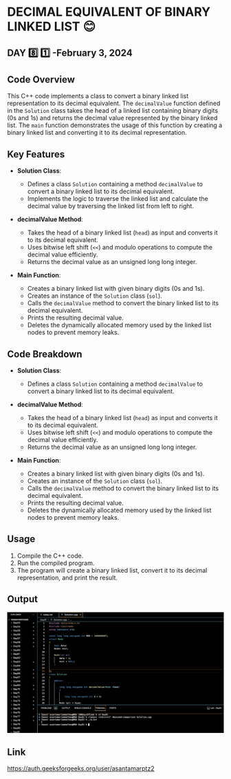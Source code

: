 # DECIMAL EQUIVALENT OF BINARY LINKED LIST :blush:
## DAY :eight: :one: -February 3, 2024

## Code Overview

This C++ code implements a class to convert a binary linked list representation to its decimal equivalent. The `decimalValue` function defined in the `Solution` class takes the head of a linked list containing binary digits (0s and 1s) and returns the decimal value represented by the binary linked list. The `main` function demonstrates the usage of this function by creating a binary linked list and converting it to its decimal representation.

## Key Features

- **Solution Class**:
  - Defines a class `Solution` containing a method `decimalValue` to convert a binary linked list to its decimal equivalent.
  - Implements the logic to traverse the linked list and calculate the decimal value by traversing the linked list from left to right.

- **decimalValue Method**:
  - Takes the head of a binary linked list (`head`) as input and converts it to its decimal equivalent.
  - Uses bitwise left shift (`<<`) and modulo operations to compute the decimal value efficiently.
  - Returns the decimal value as an unsigned long long integer.

- **Main Function**:
  - Creates a binary linked list with given binary digits (0s and 1s).
  - Creates an instance of the `Solution` class (`sol`).
  - Calls the `decimalValue` method to convert the binary linked list to its decimal equivalent.
  - Prints the resulting decimal value.
  - Deletes the dynamically allocated memory used by the linked list nodes to prevent memory leaks.

## Code Breakdown

- **Solution Class**:
  - Defines a class `Solution` containing a method `decimalValue` to convert a binary linked list to its decimal equivalent.

- **decimalValue Method**:
  - Takes the head of a binary linked list (`head`) as input and converts it to its decimal equivalent.
  - Uses bitwise left shift (`<<`) and modulo operations to compute the decimal value efficiently.
  - Returns the decimal value as an unsigned long long integer.

- **Main Function**:
  - Creates a binary linked list with given binary digits (0s and 1s).
  - Creates an instance of the `Solution` class (`sol`).
  - Calls the `decimalValue` method to convert the binary linked list to its decimal equivalent.
  - Prints the resulting decimal value.
  - Deletes the dynamically allocated memory used by the linked list nodes to prevent memory leaks.

## Usage

1. Compile the C++ code.
2. Run the compiled program.
3. The program will create a binary linked list, convert it to its decimal representation, and print the result.

## Output

![Reference Image](s81.png)

## Link
<https://auth.geeksforgeeks.org/user/asantamarptz2>
